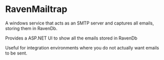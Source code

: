 RavenMailtrap
=============

A windows service that acts as an SMTP server and captures all emails, storing them in RavenDb. 

Provides a ASP.NET UI to show all the emails stored in RavenDb

Useful for integration environments where you do not actually want emails to be sent.
